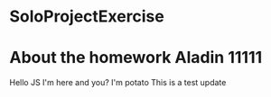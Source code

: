 # SoloProjectExercise
About the homework
Aladin
11111
=======
Hello JS
I'm here and you?
I'm potato
This is a test update
